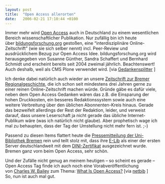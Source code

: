 ```yaml
---
layout: post
title:  "Open Access allerorten"
date:   2006-02-21 17:10:44 +0100
---
```


Immer mehr wird&nbsp;<a href="http://de.wikipedia.org/wiki/Open_Access">Open
Access</a>&nbsp;auch in Deutschland zu einem wesentlichen Bereich
wissenschaftlicher Publikation. Nur zufällig bin ich heute über&nbsp;<a
href="http://bildungsforschung.org/">bildungsforschung.org</a>&nbsp;gestoßen,
eine “interdisziplinäre Online-Zeitschrift” (wie sie sich selber nennt) incl.
Peer-Review und ausdrücklichem Bezug zur Open Access Idee.
bildungsforschung.org wird herausgegeben von Susanne Günther, Sandra Schaffert
und Bernhard Schmidt und erscheint bereits seit 2004 zweimal jährlich.
Beachtenswert! Auch deshalb, weil als CMS Plone verwendet wird. [via&nbsp;<a
href="http://www.peter.baumgartner.name/weblog/archive/2006/01/27/bildungsforschungorg">Gedankensplitter</a>&nbsp;]<br>

Ich denke dabei natürlich auch wieder an unsere&nbsp;<a
href="http://www.sozialgeschichte-bremen.de/">Zeitschrift zur Bremer
Regionalgeschichte</a>, die ich schon seit mindestens drei Jahren gerne zu
einer reinen Online-Zeitschrift machen würde. Gründe gäbe es dafür viele, neben
dem Open Access Gedanken wären das z.B. die Einsparung der hohen Druckkosten,
ein besseres Redaktionssystem sowie auch eine weitere Verbreitung über den
üblichen Abonnenten-Kreis hinaus. Gerade das bezweifelt allerdings der Rest der
Redaktion, leider, und verweist darauf, dass unsere Leserschaft ja nicht gerade
das übliche Internet-Publikum wäre (was ich natürlich nicht glaube). Aber
prophetisch wage ich mal zu behaupten, dass der Tag der Umstellung nicht mehr
fern ist. ;-)<br>

Passend zu diesen Items flattert heute die&nbsp;<a
href="http://www.suub.uni-bremen.de/wirueberuns/presse/dini-zertifikat.pdf">Pressemitteilung
der Uni-Bibliothek Bremen</a>&nbsp;rein und teilt stolz mit, dass ihre&nbsp;<a
href="http://elib.suub.uni-bremen.de/">E-Lib</a>&nbsp;als einer der ersten
Server deutschlandweit mit dem&nbsp;<a
href="http://www.dini.de/dini/zertifikat/zertifikat.php">DINI-Zertifikat</a> ausgezeichnet
wurde. Bremen ganz vorn beim Open Access, sehr schön.<br>

Und der Zufälle nicht genug an meinem heutigen – so scheint es gerade – Open
Access Tag finde ich auch noch eine Vorabveröffentlichung von&nbsp;<a
href="http://www.digital-scholarship.com/">Charles W. Bailey</a>&nbsp;zum
Thema:&nbsp;<a href="http://www.digital-scholarship.com/cwb/WhatIsOA.htm">What
Is Open Access?</a>&nbsp;[via <a
href="http://log.netbib.de/archives/2006/02/21/what-is-open-access/">netbib</a>&nbsp;]<br>
So, nun ist auch mal gut.
